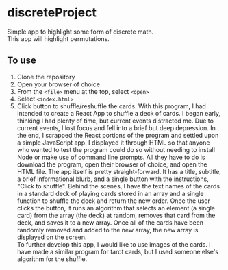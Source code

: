 # discreteProject
Simple app to highlight some form of discrete math.  
This app will highlight permutations.

## To use
1. Clone the repository
2. Open your browser of choice
3. From the `<file>` menu at the top, select `<open>`
4. Select `<index.html>`
5. Click button to shuffle/reshuffle the cards.
	With this program, I had intended to create a React App to shuffle a deck of cards. I began early, thinking I had plenty of time, but current events distracted me. Due to current events, I lost focus and fell into a brief but deep depression. In the end, I scrapped the React portions of the program and settled upon a simple JavaScript app. I displayed it through HTML so that anyone who wanted to test the program could do so without needing to install Node or make use of command line prompts. All they have to do is download the program, open their browser of choice, and open the HTML file.	
	The app itself is pretty straight-forward. It has a title, subtitle, a brief informational blurb, and a single button with the instructions, "Click to shuffle". Behind the scenes, I have the text names of the cards in a standard deck of playing cards stored in an array and a single function to shuffle the deck and return the new order.
	Once the user clicks the button, it runs an algorithm that selects an element (a single card) from the array (the deck) at random, removes that card from the deck, and saves it to a new array. Once all of the cards have been randomly removed and added to the new array, the new array is displayed on the screen.	    
	To further develop this app, I would like to use images of the cards. I have made a similar program for tarot cards, but I used someone else's algorithm for the shuffle.
